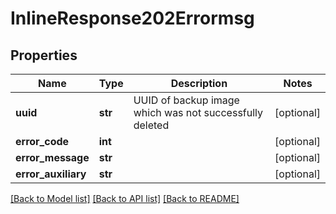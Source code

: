 # InlineResponse202Errormsg

## Properties
Name | Type | Description | Notes
------------ | ------------- | ------------- | -------------
**uuid** | **str** | UUID of backup image which was not successfully deleted | [optional] 
**error_code** | **int** |  | [optional] 
**error_message** | **str** |  | [optional] 
**error_auxiliary** | **str** |  | [optional] 

[[Back to Model list]](../README.md#documentation-for-models) [[Back to API list]](../README.md#documentation-for-api-endpoints) [[Back to README]](../README.md)


